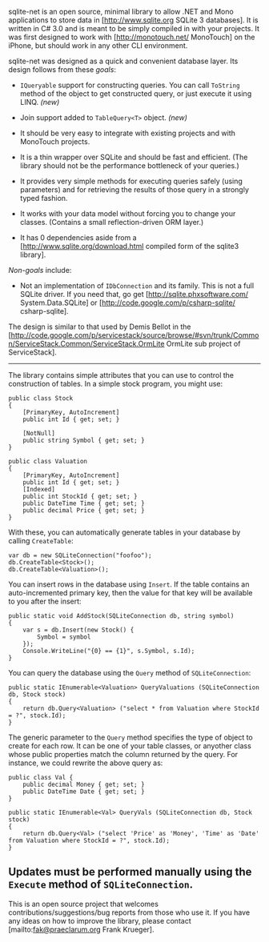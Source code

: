 
sqlite-net is an open source, minimal library to allow .NET and Mono applications to store data in [http://www.sqlite.org SQLite 3 databases]. It is written in C# 3.0 and is meant to be simply compiled in with your projects. It was first designed to work with [http://monotouch.net/ MonoTouch] on the iPhone, but should work in any other CLI environment.

sqlite-net was designed as a quick and convenient database layer. Its design follows from these *goals*:


  * `IQueryable` support for constructing queries. You can call `ToString` method of the object to get constructed query, or just execute it using LINQ.  _(new)_
  
  * Join support added to  `TableQuery<T>` object. _(new)_

  * It should be very easy to integrate with existing projects and with MonoTouch projects.
  
  * It is a thin wrapper over SQLite and should be fast and efficient. (The library should not be the performance bottleneck of your queries.)
  
  * It provides very simple methods for executing queries safely (using parameters) and for retrieving the results of those query in a strongly typed fashion.
  
  * It works with your data model without forcing you to change your classes. (Contains a small reflection-driven ORM layer.)
  
  * It has 0 dependencies aside from a [http://www.sqlite.org/download.html compiled form of the sqlite3 library].

*Non-goals* include:
  
  * Not an implementation of `IDbConnection` and its family. This is not a full SQLite driver. If you need that, go get [http://sqlite.phxsoftware.com/ System.Data.SQLite] or [http://code.google.com/p/csharp-sqlite/ csharp-sqlite].

The design is similar to that used by Demis Bellot in the [http://code.google.com/p/servicestack/source/browse/#svn/trunk/Common/ServiceStack.Common/ServiceStack.OrmLite OrmLite sub project of ServiceStack].

----

The library contains simple attributes that you can use to control the construction of tables. In a simple stock program, you might use:

    public class Stock
    {
        [PrimaryKey, AutoIncrement]
        public int Id { get; set; }
        
        [NotNull]
        public string Symbol { get; set; }
    }

    public class Valuation
    {
        [PrimaryKey, AutoIncrement]
        public int Id { get; set; }
        [Indexed]
        public int StockId { get; set; }
        public DateTime Time { get; set; }
        public decimal Price { get; set; }
    }

With these, you can automatically generate tables in your database by calling `CreateTable`:

    var db = new SQLiteConnection("foofoo");
    db.CreateTable<Stock>();
    db.CreateTable<Valuation>();
    
You can insert rows in the database using `Insert`. If the table contains an auto-incremented primary key, then the value for that key will be available to you after the insert:

    public static void AddStock(SQLiteConnection db, string symbol) 
    {
        var s = db.Insert(new Stock() {
            Symbol = symbol
        });
        Console.WriteLine("{0} == {1}", s.Symbol, s.Id);
    }

You can query the database using the `Query` method of `SQLiteConnection`:

    public static IEnumerable<Valuation> QueryValuations (SQLiteConnection db, Stock stock)
    {
        return db.Query<Valuation> ("select * from Valuation where StockId = ?", stock.Id);
    }

The generic parameter to the `Query` method specifies the type of object to create for each row. It can be one of your table classes, or anyother class whose public properties match the column returned by the query. For instance, we could rewrite the above query as:

    public class Val {
        public decimal Money { get; set; }
        public DateTime Date { get; set; }
    }
    
    public static IEnumerable<Val> QueryVals (SQLiteConnection db, Stock stock)
    {
        return db.Query<Val> ("select 'Price' as 'Money', 'Time' as 'Date' from Valuation where StockId = ?", stock.Id);
    }

Updates must be performed manually using the `Execute` method of `SQLiteConnection`.
----

This is an open source project that welcomes contributions/suggestions/bug reports from those who use it. If you have any ideas on how to improve the library, please contact [mailto:fak@praeclarum.org Frank Krueger].

 

